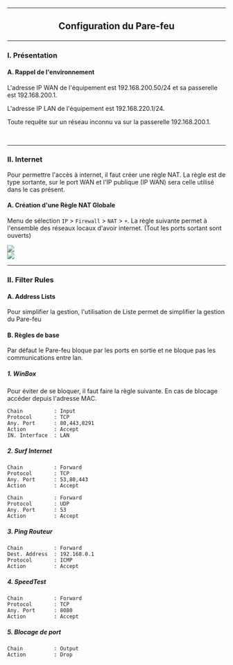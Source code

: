 --------------------------------------------------------------------------------------------------------------------------------------------------------------------------------------------------------------------
## <p align='center'> Configuration du Pare-feu </p>

--------------------------------------------------------------------------------------------------------------------------------------------------------------------------------------------------------------------
### I. Présentation
#### A. Rappel de l'environnement
L'adresse IP WAN de l'équipement est 192.168.200.50/24 et sa passerelle est 192.168.200.1.

L'adresse IP LAN de l'équipement est 192.168.220.1/24.

Toute requête sur un réseau inconnu va sur la passerelle 192.168.200.1.

<br />


--------------------------------------------------------------------------------------------------------------------------------------------------------------------------------------------------------------------
### II. Internet
Pour permettre l'accès à internet, il faut créer une règle NAT. La règle est de type sortante, sur le port WAN et l'IP publique (IP WAN) sera celle utilisé dans le cas présent.

#### A. Création d'une Règle NAT Globale
Menu de sélection `IP` > `Firewall` > `NAT` > `+`. La règle suivante permet à l'ensemble des réseaux locaux d'avoir internet. (Tout les ports sortant sont ouverts)

<img src='https://github.com/Drthrax74/Mikrotik/assets/35907/20867a8f-e62d-4481-b8c1-a939184dff95' />

<br />

<img src='https://github.com/Drthrax74/Mikrotik/assets/35907/d7519170-c70a-40a9-8238-17940894200d' />

<br />


--------------------------------------------------------------------------------------------------------------------------------------------------------------------------------------------------------------------
### II. Filter Rules
#### A. Address Lists
Pour simplifier la gestion, l'utilisation de Liste permet de simplifier la gestion du Pare-feu

#### B. Règles de base
Par défaut le Pare-feu bloque par les ports en sortie et ne bloque pas les communications entre lan.
##### 1. WinBox
Pour éviter de se bloquer, il faut faire la règle suivante. En cas de blocage accéder depuis l'adresse MAC.
```
Chain          : Input
Protocol       : TCP
Any. Port      : 80,443,8291
Action         : Accept
IN. Interface  : LAN
```

##### 2. Surf Internet
```
Chain          : Forward
Protocol       : TCP
Any. Port      : 53,80,443
Action         : Accept

Chain          : Forward
Protocol       : UDP
Any. Port      : 53
Action         : Accept
```

##### 3. Ping Routeur
```
Chain          : Forward
Dest. Address  : 192.168.0.1
Protocol       : ICMP
Action         : Accept
```

##### 4. SpeedTest
```
Chain          : Forward
Protocol       : TCP
Any. Port      : 8080
Action         : Accept
```

##### 5. Blocage de port
```
Chain          : Output
Action         : Drop
```
